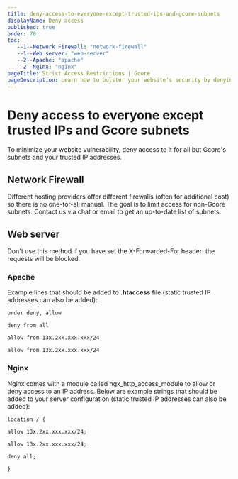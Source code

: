 ```yaml
---
title: deny-access-to-everyone-except-trusted-ips-and-gcore-subnets
displayName: Deny access
published: true
order: 70
toc:
   --1--Network Firewall: "network-firewall"
   --1--Web server: "web-server"
   --2--Apache: "apache"
   --2--Nginx: "nginx"
pageTitle: Strict Access Restrictions | Gcore
pageDescription: Learn how to bolster your website's security by denying access to all but trusted IPs and Gcore subnets using Network Firewall or web server configurations.
---
```

# Deny access to everyone except trusted IPs and Gcore subnets

To minimize your website vulnerability, deny access to it for all but Gcore's subnets and your trusted IP addresses.  
  
## Network Firewall

Different hosting providers offer different firewalls (often for additional cost) so there is no one-for-all manual. The goal is to limit access for non-Gcore subnets. Contact us via chat or email to get an up-to-date list of subnets.  
  
## Web server

Don't use this method if you have set the X-Forwarded-For header: the requests will be blocked.

### Apache

Example lines that should be added to **.htaccess** file (static trusted IP addresses can also be added):

```
order deny, allow

deny from all

allow from 13x.2xx.xxx.xxx/24

allow from 13x.2xx.xxx.xxx/24
```

### Nginx

Nginx comes with a module called ngx_http_access_module to allow or deny access to an IP address. Below are example strings that should be added to your server configuration (static trusted IP addresses can also be added):

```
location / {

allow 13x.2xx.xxx.xxx/24;

allow 13x.2xx.xxx.xxx/24;

deny all;

}
```